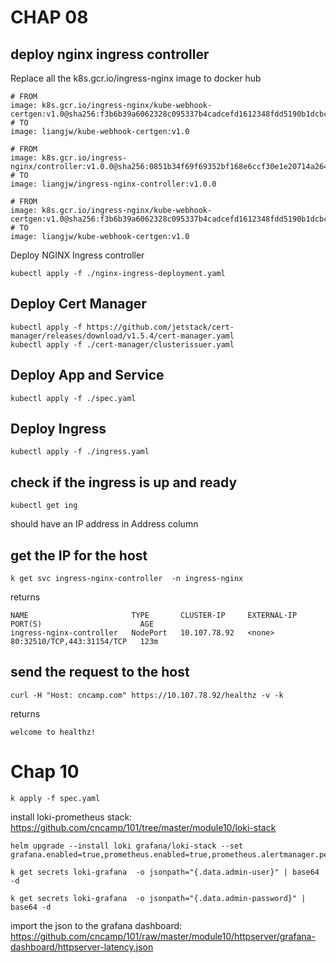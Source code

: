 # CHAP 08

## deploy nginx ingress controller
Replace all the k8s.gcr.io/ingress-nginx image to docker hub
```
# FROM 
image: k8s.gcr.io/ingress-nginx/kube-webhook-certgen:v1.0@sha256:f3b6b39a6062328c095337b4cadcefd1612348fdd5190b1dcbcb9b9e90bd8068
# TO
image: liangjw/kube-webhook-certgen:v1.0

# FROM
image: k8s.gcr.io/ingress-nginx/controller:v1.0.0@sha256:0851b34f69f69352bf168e6ccf30e1e20714a264ab1ecd1933e4d8c0fc3215c6
# TO
image: liangjw/ingress-nginx-controller:v1.0.0

# FROM
image: k8s.gcr.io/ingress-nginx/kube-webhook-certgen:v1.0@sha256:f3b6b39a6062328c095337b4cadcefd1612348fdd5190b1dcbcb9b9e90bd8068
# TO
image: liangjw/kube-webhook-certgen:v1.0
```

Deploy NGINX Ingress controller
```
kubectl apply -f ./nginx-ingress-deployment.yaml
```

## Deploy Cert Manager
```
kubectl apply -f https://github.com/jetstack/cert-manager/releases/download/v1.5.4/cert-manager.yaml
kubectl apply -f ./cert-manager/clusterissuer.yaml
```

## Deploy App and Service
```
kubectl apply -f ./spec.yaml
```

## Deploy Ingress
```
kubectl apply -f ./ingress.yaml
```

## check if the ingress is up and ready
```
kubectl get ing 
```
should have an IP address in Address column

## get the IP for the host
```
k get svc ingress-nginx-controller  -n ingress-nginx
```
returns 
```
NAME                       TYPE       CLUSTER-IP     EXTERNAL-IP   PORT(S)                      AGE
ingress-nginx-controller   NodePort   10.107.78.92   <none>        80:32510/TCP,443:31154/TCP   123m
```

## send the request to the host
```
curl -H "Host: cncamp.com" https://10.107.78.92/healthz -v -k
```

returns 

```
welcome to healthz!
```

# Chap 10

```shell
k apply -f spec.yaml
```

install loki-prometheus stack: https://github.com/cncamp/101/tree/master/module10/loki-stack
```shell
helm upgrade --install loki grafana/loki-stack --set grafana.enabled=true,prometheus.enabled=true,prometheus.alertmanager.persistentVolume.enabled=false,prometheus.server.persistentVolume.enabled=false
```



```shell
k get secrets loki-grafana  -o jsonpath="{.data.admin-user}" | base64 -d

k get secrets loki-grafana  -o jsonpath="{.data.admin-password}" | base64 -d
```

import the json to the grafana dashboard: https://github.com/cncamp/101/raw/master/module10/httpserver/grafana-dashboard/httpserver-latency.json